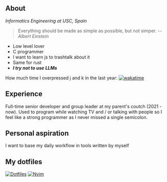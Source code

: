 ## About

 *Informatics Engineering at USC, Spain*

> Everything should be made as simple as possible, but not simper.
> -- <cite> Albert Einstein </cite>

- Low level lover
- C programmer
- I want to learn js to trashtalk about it
- Same for rust
- ***I try not to use LLMs***

How much time I overpressed j and k in the last year: [![wakatime](https://wakatime.com/badge/user/2a7b4567-ab1f-4fb2-98ff-2b3fdbf94654.svg)](https://wakatime.com/@2a7b4567-ab1f-4fb2-98ff-2b3fdbf94654)

## Experience

Full-time senior developer and group leader at my parent's coutch (2021 -
now). Used to program while watching TV and / or talking with people so I feel
like a strong programmer as I never missed a single semicolon.

## Personal aspiration

I want to base my daily workflow in tools written by myself

## My dotfiles &emsp;
[![Dotfiles](https://github-readme-stats.vercel.app/api/pin?username=hugocotoflorez&repo=dotfiles&theme=dark&show_icons=true)](https://github.com/hugocotoflorez/dotfiles)
[![Nvim](https://github-readme-stats.vercel.app/api/pin?username=hugocotoflorez&repo=nvim&theme=dark&show_icons=true)](https://github.com/hugocotoflorez/nvim)


